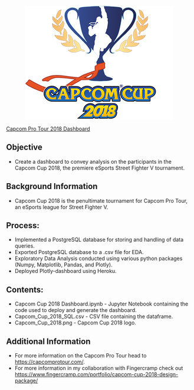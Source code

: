 <p align="center">
  <img width="400" height="307" src="Capcom_Cup_2018.png">
</p>

[Capcom Pro Tour 2018 Dashboard](https://capcom-cup-2018-dash-app.herokuapp.com)
## Objective
* Create a dashboard to convey analysis on the participants in the Capcom Cup 2018, the premiere eSports Street Fighter V tournament.

## Background Information
* Capcom Cup 2018 is the penultimate tournament for Capcom Pro Tour, an eSports league for Street Fighter V.

## Process:
* Implemented a PostgreSQL database for storing and handling of data queries.
* Exported PostgreSQL database to a .csv file for EDA.
* Exploratory Data Analysis conducted using various python packages (Numpy, Matplotlib, Pandas, and Plotly).
* Deployed Plotly-dashboard using Heroku.

## Contents:
* Capcom Cup 2018 Dashboard.ipynb - Jupyter Notebook containing the code used to deploy and generate the dashboard.
* Capcom_Cup_2018_SQL.csv - CSV file containing the dataframe.
* Capcom_Cup_2018.png - Capcom Cup 2018 logo.

## Additional Information
- For more information on the Capcom Pro Tour head to https://capcomprotour.com/.
- For more information in my collaboration with Fingercramp check out https://www.fingercramp.com/portfolio/capcom-cup-2018-design-package/




